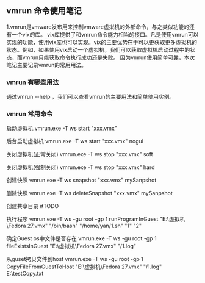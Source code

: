 ## vmrun 命令使用笔记
1.vmrun是vmware发布用来控制vmware虚拟机的外部命令，与之类似功能的还有一个vix的库。
vix库提供了和vmrun命令能力相当的接口。凡是使用vmrun可以实现的功能，使用vix库也可以实现。vix的主要优势在于可以更获取更多虚拟机的状态。例如，如果使用vix启动一个虚拟机，我们可以获取虚拟机启动过程中的状态，而vmrun只能获取命令执行成功还是失败。
因为vmrun使用简单可靠，本次笔记主要记录vmrun的常用用法。

### vmrun 有哪些用法
通过vmrun --help ，我们可以查看vmrun的主要用法和简单使用实例。

### vmrun 常用命令
启动虚拟机
vmrun.exe -T ws start "xxx.vmx" 

后台启动虚拟机
vmrun.exe -T ws start "xxx.vmx" nogui

关闭虚拟机(正常关闭)
vmrun.exe -T ws stop "xxx.vmx" soft

关闭虚拟机(强制关闭)
vmrun.exe -T ws stop "xxx.vmx" hard

创建快照
vmrun.exe -T ws snapshot "xxx.vmx" mySanpshot

删除快照
vmrun.exe -T ws deleteSnapshot "xxx.vmx" mySanpshot

创建共享目录
#TODO

执行程序
vmrun.exe -T ws -gu root -gp 1 runProgramInGuest  "E:\虚拟机\Fedora 27.vmx"  "/bin/bash" "/home/yan/1.sh" "1" "2"

确定Guest os中文件是否存在
vmrun.exe -T ws -gu root -gp 1  fileExistsInGuest   "E:\虚拟机\Fedora 27.vmx"  "/1.log"

从guset拷贝文件到host
vmrun.exe -T ws -gu root -gp 1 CopyFileFromGuestToHost "E:\虚拟机\Fedora 27.vmx"  "/1.log"  E:\testCopy.txt